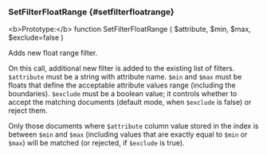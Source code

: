 ### SetFilterFloatRange {#setfilterfloatrange}

&lt;b&gt;Prototype:&lt;/b&gt; function SetFilterFloatRange ( $attribute, $min, $max, $exclude=false )

Adds new float range filter.

On this call, additional new filter is added to the existing list of filters. `$attribute` must be a string with attribute name. `$min` and `$max` must be floats that define the acceptable attribute values range (including the boundaries). `$exclude` must be a boolean value; it controls whether to accept the matching documents (default mode, when `$exclude` is false) or reject them.

Only those documents where `$attribute` column value stored in the index is between `$min` and `$max` (including values that are exactly equal to `$min` or `$max`) will be matched (or rejected, if `$exclude` is true).